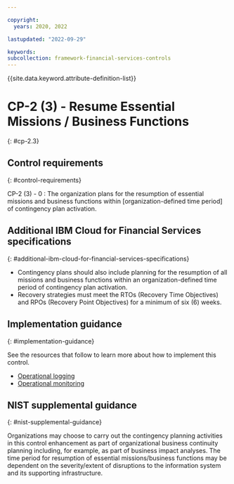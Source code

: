 ```yaml
---

copyright:
  years: 2020, 2022

lastupdated: "2022-09-29"

keywords: 
subcollection: framework-financial-services-controls
---
```


{{site.data.keyword.attribute-definition-list}}

               
# CP-2 (3) - Resume Essential Missions / Business Functions
{: #cp-2.3}

## Control requirements
{: #control-requirements}

CP-2 (3) - 0
    : The organization plans for the resumption of essential missions and business functions within [organization-defined time period] of contingency plan activation.

## Additional IBM Cloud for Financial Services specifications
{: #additional-ibm-cloud-for-financial-services-specifications}

- Contingency plans should also include planning for the resumption of all missions and business functions within an organization-defined time period of contingency plan activation.
- Recovery strategies must meet the RTOs (Recovery Time Objectives) and RPOs (Recovery Point Objectives) for a minimum of six (6) weeks.

## Implementation guidance
{: #implementation-guidance}

See the resources that follow to learn more about how to implement this control.

- [Operational logging](/docs/framework-financial-services?topic=framework-financial-services-shared-logging-operational)
- [Operational monitoring](/docs/framework-financial-services?topic=framework-financial-services-shared-monitoring-operational)

## NIST supplemental guidance
{: #nist-supplemental-guidance}

Organizations may choose to carry out the contingency planning activities in this control enhancement as part of organizational business continuity planning including, for example, as part of business impact analyses. The time period for resumption of essential missions/business functions may be dependent on the severity/extent of disruptions to the information system and its supporting infrastructure.




